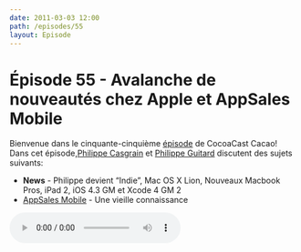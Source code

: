 ```yaml
---
date: 2011-03-03 12:00
path: /episodes/55
layout: Episode
---
```

# Épisode 55 - Avalanche de nouveautés chez Apple et AppSales Mobile
<p>Bienvenue dans le cinquante-cinquième <a href="https://archive.org/download/cacaocast/cacaocast_55.mp3" title="CocoaCast Cacao Episode 55">épisode</a> de CocoaCast Cacao! Dans cet épisode,<a href="http://www.twitter.com/philippec" title="Philippe Casgrain sur Twitter">Philippe Casgrain</a> et <a href="http://www.twitter.com/philippeguitard" title="Philippe Guitard sur Twitter">Philippe Guitard</a> discutent des sujets suivants:</p>
<ul><li><strong>News</strong> - Philippe devient &ldquo;Indie&rdquo;, Mac OS X Lion, Nouveaux Macbook Pros, iPad 2, iOS 4.3 GM et Xcode 4 GM 2</li>
<li><a href="https://github.com/caffo/appsales-mobile" title="AppSales Mobile">AppSales Mobile</a> - Une vieille connaissance</li>
</ul>
<p><audio controls><source src="https://archive.org/download/cacaocast/cacaocast_55.mp3" type="audio/mpeg"><source src="https://archive.org/download/cacaocast/cacaocast_55.mp3" type="audio/mp4">Votre navigateur ne supporte pas l'élément audio / Your browser does not support the audio element.</audio></p>
